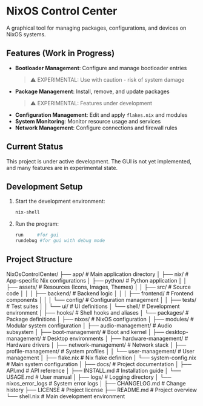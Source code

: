 # NixOS Control Center

A graphical tool for managing packages, configurations, and devices on NixOS systems.

## Features (Work in Progress)
- **Bootloader Management**: Configure and manage bootloader entries
  > ⚠️ EXPERIMENTAL: Use with caution - risk of system damage
- **Package Management**: Install, remove, and update packages
  > ⚠️ EXPERIMENTAL: Features under development
- **Configuration Management**: Edit and apply `flakes.nix` and modules
- **System Monitoring**: Monitor resource usage and services
- **Network Management**: Configure connections and firewall rules

## Current Status
This project is under active development. The GUI is not yet implemented, and many features are in experimental state.

## Development Setup
1. Start the development environment:
   ```bash
   nix-shell
   ```
2. Run the program:
   ```bash
   run     #for gui 
   rundebug #for gui with debug mode 
   ```

## Project Structure
NixOsControlCenter/
├── app/                     # Main application directory
│   ├── nix/                 # App-specific Nix configurations
│   ├── python/              # Python application
│   │   ├── assets/          # Resources (Icons, Images, Themes)
│   │   ├── src/             # Source code
│   │   │   ├── backend/     # Backend logic
│   │   │   ├── frontend/    # Frontend components
│   │   │   └── config/      # Configuration management
│   │   ├── tests/           # Test suites
│   │   └── ui/              # UI definitions
│   └── shell/               # Development environment
│       ├── hooks/           # Shell hooks and aliases
│       └── packages/        # Package definitions
│
├── nixos/                   # NixOS configuration
│   ├── modules/             # Modular system configuration
│   ├── audio-management/    # Audio subsystem
│   ├── boot-management/     # Boot and kernel
│   ├── desktop-management/  # Desktop environments
│   ├── hardware-management/ # Hardware drivers
│   ├── network-management/  # Network stack
│   ├── profile-management/  # System profiles
│   │   └── user-management/ # User management
│   ├── flake.nix            # Nix flake definition
│   └── system-config.nix    # Main system configuration
│
├── docs/                    # Project documentation
│   ├── API.md               # API reference
│   ├── INSTALL.md           # Installation guide
│   └── USAGE.md             # User manual
│
├── logs/                    # Logging directory
│   └── nixos_error_logs     # System error logs
│
├── CHANGELOG.md             # Change history
├── LICENSE                  # Project license
├── README.md                # Project overview
└── shell.nix                # Main development environment